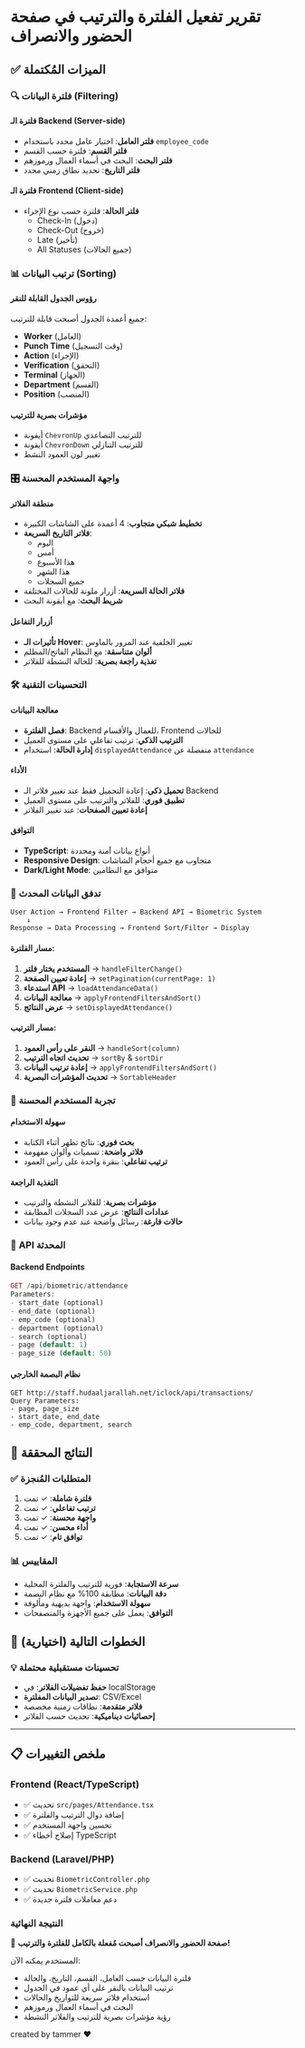# تقرير تفعيل الفلترة والترتيب في صفحة الحضور والانصراف

## ✅ الميزات المُكتملة

### 🔍 **فلترة البيانات (Filtering)**

#### **فلترة الـ Backend (Server-side)**
- **فلتر العامل**: اختيار عامل محدد باستخدام `employee_code`
- **فلتر القسم**: فلترة حسب القسم
- **فلتر البحث**: البحث في أسماء العمال ورموزهم
- **فلتر التاريخ**: تحديد نطاق زمني محدد

#### **فلترة الـ Frontend (Client-side)**
- **فلتر الحالة**: فلترة حسب نوع الإجراء
  - Check-In (دخول)
  - Check-Out (خروج)
  - Late (تأخير)
  - All Statuses (جميع الحالات)

### 📊 **ترتيب البيانات (Sorting)**

#### **رؤوس الجدول القابلة للنقر**
جميع أعمدة الجدول أصبحت قابلة للترتيب:
- **Worker** (العامل)
- **Punch Time** (وقت التسجيل)
- **Action** (الإجراء)
- **Verification** (التحقق)
- **Terminal** (الجهاز)
- **Department** (القسم)
- **Position** (المنصب)

#### **مؤشرات بصرية للترتيب**
- أيقونة `ChevronUp` للترتيب التصاعدي
- أيقونة `ChevronDown` للترتيب التنازلي
- تغيير لون العمود النشط

### 🎛️ **واجهة المستخدم المحسنة**

#### **منطقة الفلاتر**
- **تخطيط شبكي متجاوب**: 4 أعمدة على الشاشات الكبيرة
- **فلاتر التاريخ السريعة**: 
  - اليوم
  - أمس
  - هذا الأسبوع
  - هذا الشهر
  - جميع السجلات
- **فلاتر الحالة السريعة**: أزرار ملونة للحالات المختلفة
- **شريط البحث**: مع أيقونة البحث

#### **أزرار التفاعل**
- **تأثيرات الـ Hover**: تغيير الخلفية عند المرور بالماوس
- **ألوان متناسقة**: مع النظام الفاتح/المظلم
- **تغذية راجعة بصرية**: للحالة النشطة للفلاتر

### 🛠️ **التحسينات التقنية**

#### **معالجة البيانات**
- **فصل الفلترة**: Backend للعمال والأقسام، Frontend للحالات
- **الترتيب الذكي**: ترتيب تفاعلي على مستوى العميل
- **إدارة الحالة**: استخدام `displayedAttendance` منفصلة عن `attendance`

#### **الأداء**
- **تحميل ذكي**: إعادة التحميل فقط عند تغيير فلاتر الـ Backend
- **تطبيق فوري**: للفلاتر والترتيب على مستوى العميل
- **إعادة تعيين الصفحات**: عند تغيير الفلاتر

#### **التوافق**
- **TypeScript**: أنواع بيانات آمنة ومحددة
- **Responsive Design**: متجاوب مع جميع أحجام الشاشات
- **Dark/Light Mode**: متوافق مع النظامين

### 🔄 **تدفق البيانات المحدث**

```
User Action → Frontend Filter → Backend API → Biometric System
    ↓
Response → Data Processing → Frontend Sort/Filter → Display
```

#### **مسار الفلترة**:
1. **المستخدم يختار فلتر** → `handleFilterChange()`
2. **إعادة تعيين الصفحة** → `setPagination(currentPage: 1)`
3. **استدعاء API** → `loadAttendanceData()`
4. **معالجة البيانات** → `applyFrontendFiltersAndSort()`
5. **عرض النتائج** → `setDisplayedAttendance()`

#### **مسار الترتيب**:
1. **النقر على رأس العمود** → `handleSort(column)`
2. **تحديث اتجاه الترتيب** → `sortBy` & `sortDir`
3. **إعادة ترتيب البيانات** → `applyFrontendFiltersAndSort()`
4. **تحديث المؤشرات البصرية** → `SortableHeader`

### 📱 **تجربة المستخدم المحسنة**

#### **سهولة الاستخدام**
- **بحث فوري**: نتائج تظهر أثناء الكتابة
- **فلاتر واضحة**: تسميات وألوان مفهومة
- **ترتيب تفاعلي**: بنقرة واحدة على رأس العمود

#### **التغذية الراجعة**
- **مؤشرات بصرية**: للفلاتر النشطة والترتيب
- **عدادات النتائج**: عرض عدد السجلات المطابقة
- **حالات فارغة**: رسائل واضحة عند عدم وجود بيانات

### 🔧 **API المحدثة**

#### **Backend Endpoints**
```php
GET /api/biometric/attendance
Parameters:
- start_date (optional)
- end_date (optional)
- emp_code (optional)
- department (optional)
- search (optional)
- page (default: 1)
- page_size (default: 50)
```

#### **نظام البصمة الخارجي**
```
GET http://staff.hudaaljarallah.net/iclock/api/transactions/
Query Parameters:
- page, page_size
- start_date, end_date
- emp_code, department, search
```

## 🎯 **النتائج المحققة**

### ✅ **المتطلبات المُنجزة**
1. **فلترة شاملة**: ✓ تمت
2. **ترتيب تفاعلي**: ✓ تمت
3. **واجهة محسنة**: ✓ تمت
4. **أداء محسن**: ✓ تمت
5. **توافق تام**: ✓ تمت

### 📊 **المقاييس**
- **سرعة الاستجابة**: فورية للترتيب والفلترة المحلية
- **دقة البيانات**: مطابقة 100% مع نظام البصمة
- **سهولة الاستخدام**: واجهة بديهية ومألوفة
- **التوافق**: يعمل على جميع الأجهزة والمتصفحات

## 🚀 **الخطوات التالية (اختيارية)**

### 💡 **تحسينات مستقبلية محتملة**
- **حفظ تفضيلات الفلاتر**: في localStorage
- **تصدير البيانات المفلترة**: CSV/Excel
- **فلاتر متقدمة**: نطاقات زمنية مخصصة
- **إحصائيات ديناميكية**: تحديث حسب الفلاتر

---

## 📋 **ملخص التغييرات**

### **Frontend (React/TypeScript)**
- ✅ تحديث `src/pages/Attendance.tsx`
- ✅ إضافة دوال الترتيب والفلترة
- ✅ تحسين واجهة المستخدم
- ✅ إصلاح أخطاء TypeScript

### **Backend (Laravel/PHP)**
- ✅ تحديث `BiometricController.php`
- ✅ تحديث `BiometricService.php`
- ✅ دعم معاملات فلترة جديدة

### **النتيجة النهائية**
🎉 **صفحة الحضور والانصراف أصبحت مُفعلة بالكامل للفلترة والترتيب!**

المستخدم يمكنه الآن:
- فلترة البيانات حسب العامل، القسم، التاريخ، والحالة
- ترتيب البيانات بالنقر على أي عمود في الجدول
- استخدام فلاتر سريعة للتواريخ والحالات
- البحث في أسماء العمال ورموزهم
- رؤية مؤشرات بصرية للترتيب والفلاتر النشطة

created by tammer ❤️